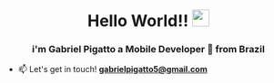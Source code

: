 <h1 align="center">Hello World!! <img src="https://raw.githubusercontent.com/MartinHeinz/MartinHeinz/master/wave.gif" width="30px" height="30px"></h1>
<h3 align="center">i'm Gabriel Pigatto a Mobile Developer 📱 from Brazil</h3>

- 📫 Let's get in touch! **gabrielpigatto5@gmail.com**
